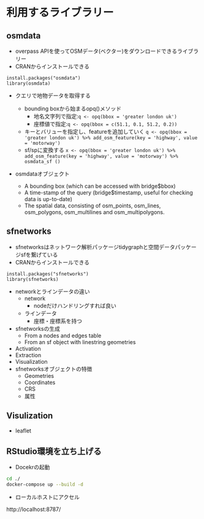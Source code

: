 # 利用するライブラリー
## osmdata
- overpass APIを使ってOSMデータ(ベクター)をダウンロードできるライブラリー
- CRANからインストールできる
```{r setup, include=FALSE}
install.packages("osmdata")
library(osmdata)        
``` 
- クエリで地物データを取得する
  - bounding boxから始まるopq()メソッド
    - 地名文字列で指定:`q <- opq(bbox = 'greater london uk') `
    - 座標値で指定:`q <- opq(bbox = c(51.1, 0.1, 51.2, 0.2))`
  - キーとバリューを指定し、featureを追加していく
  `q <- opq(bbox = 'greater london uk') %>%
    add_osm_feature(key = 'highway', value = 'motorway')`
  - sf/spに変換する
  `x <- opq(bbox = 'greater london uk') %>%
    add_osm_feature(key = 'highway', value = 'motorway') %>%
    osmdata_sf ()`

- osmdataオブジェクト
  - A bounding box (which can be accessed with bridge$bbox)
  - A time-stamp of the query (bridge$timestamp, useful for checking data is up-to-date)
  - The spatial data, consisting of osm_points, osm_lines, osm_polygons, osm_multilines and osm_multipolygons.

## sfnetworks
- sfnetworksはネットワーク解析パッケージtidygraphと空間データパッケージsfを繋げている
- CRANからインストールできる
```{r setup, include=FALSE}
install.packages("sfnetworks")
library(sfnetworks)        
``` 
  - networkとラインデータの違い
    - network
      - nodeだけハンドリングすれば良い
    - ラインデータ
      - 座標・座標系を持つ
- sfnetworksの生成
  - From a nodes and edges table
  - From an sf object with linestring geometries
- Activation
- Extraction
- Visualization
- sfnetworksオブジェクトの特徴
  - Geometries
  - Coordinates
  - CRS
  - 属性

## Visulization
- leaflet


## RStudio環境を立ち上げる
- Docekrの起動
```sh
cd ./
docker-compose up --build -d 
```
- ローカルホストにアクセル
 
http://localhost:8787/
